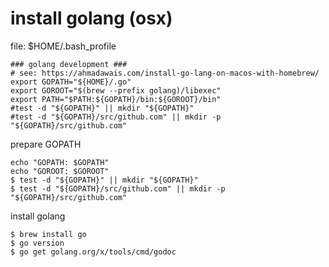 
# install golang (osx)

file: $HOME/.bash_profile
```
### golang development ###
# see: https://ahmadawais.com/install-go-lang-on-macos-with-homebrew/
export GOPATH="${HOME}/.go"
export GOROOT="$(brew --prefix golang)/libexec"
export PATH="$PATH:${GOPATH}/bin:${GOROOT}/bin"
#test -d "${GOPATH}" || mkdir "${GOPATH}"
#test -d "${GOPATH}/src/github.com" || mkdir -p "${GOPATH}/src/github.com"

```

prepare GOPATH
```
echo "GOPATH: $GOPATH"
echo "GOROOT: $GOROOT"
$ test -d "${GOPATH}" || mkdir "${GOPATH}"
$ test -d "${GOPATH}/src/github.com" || mkdir -p "${GOPATH}/src/github.com"

```

install golang
```
$ brew install go
$ go version
$ go get golang.org/x/tools/cmd/godoc
```
